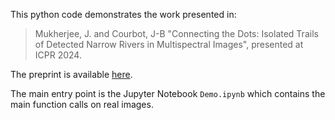 This python code demonstrates the work presented in:

> Mukherjee, J. and Courbot, J-B "Connecting the Dots: Isolated Trails of Detected Narrow Rivers in Multispectral Images", presented at ICPR 2024.

The preprint is available [here](https://hal.science/hal-04530855).

The main entry point is the Jupyter Notebook ```Demo.ipynb``` which contains the main function calls on real images.

